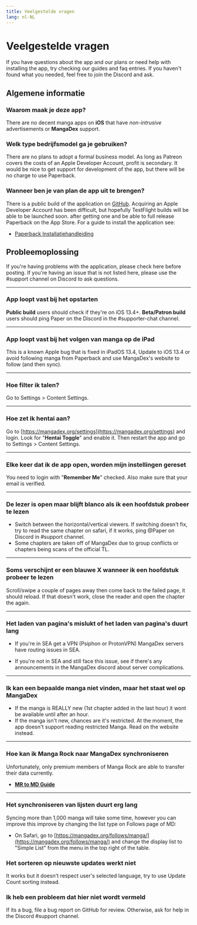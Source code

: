 ```yaml
---
title: Veelgestelde vragen
lang: nl-NL
---
```


# Veelgestelde vragen
If you have questions about the app and our plans or need help with installing the app, try checking our guides and faq entries. If you haven't found what you needed, feel free to join the Discord and ask.

## Algemene informatie

### Waarom maak je deze app?
There are no decent manga apps on **iOS** that have _non-intrusive_ advertisements or **MangaDex** support.

### Welk type bedrijfsmodel ga je gebruiken?
There are no plans to adopt a formal business model. As long as Patreon covers the costs of an Apple Developer Account, profit is secondary. It would be nice to get support for development of the app, but there will be no charge to use Paperback.

### Wanneer ben je van plan de app uit te brengen?
There is a public build of the application on [GitHub](https://github.com/FaizanDurrani/Paperback-Public/releases). Acquiring an Apple Developer Account has been difficult, but hopefully TestFlight builds will be able to be launched soon. after getting one and be able to full release Paperback on the App Store. For a guide to install the application see: 

* [Paperback Installatiehandleiding](/nl/help/guides/getting-started)

## Probleemoplossing
If you're having problems with the application, please check here before posting. If you're having an issue that is not listed here, please use the #support channel on Discord to ask questions.

--- 

### App loopt vast bij het opstarten
**Public build** users should check if they're on iOS 13.4+. **Beta/Patron build** users should ping Paper on the Discord in the #supporter-chat channel.

---

### App loopt vast bij het volgen van manga op de iPad
This is a known Apple bug that is fixed in iPadOS 13.4, Update to iOS 13.4 or avoid following manga from Paperback and use MangaDex's website to follow (and then sync).

---

### Hoe filter ik talen?
Go to Settings > Content Settings.

---

### Hoe zet ik hentai aan?
Go to [https://mangadex.org/settings](https://mangadex.org/settings) and login. Look for "**Hentai Toggle**" and enable it.
Then restart the app and go to Settings > Content Settings.

---

### Elke keer dat ik de app open, worden mijn instellingen gereset
You need to login with "**Remember Me**" checked.
Also make sure that your email is verified.

---

### De lezer is open maar blijft blanco als ik een hoofdstuk probeer te lezen
 * Switch between the horizontal/vertical viewers. If switching doesn't fix, try to read the same chapter on safari, if it works, ping @Paper on Discord in #support channel.
 * Some chapters are taken off of MangaDex due to group conflicts or chapters being scans of the official TL.

---

### Soms verschijnt er een blauwe X wanneer ik een hoofdstuk probeer te lezen
Scroll/swipe a couple of pages away then come back to the failed page, it should reload. If that doesn't work, close the reader and open the chapter the again.

---

### Het laden van pagina's mislukt of het laden van pagina's duurt lang
 * If you're in SEA get a VPN (Psiphon or ProtonVPN) MangaDex servers have routing issues in SEA.


 * If you're not in SEA and still face this issue, see if there's any announcements in the MangaDex discord about server complications.

---

### Ik kan een bepaalde manga niet vinden, maar het staat wel op MangaDex
 * If the manga is REALLY new (1st chapter added in the last hour) it wont be available until after an hour.
 * If the manga isn't new, chances are it's restricted. At the moment, the app doesn't support reading restricted Manga.
Read on the website instead.

---

### Hoe kan ik Manga Rock naar MangaDex synchroniseren
Unfortunately, only premium members of Manga Rock are able to transfer their data currently.

* [**MR to MD Guide**](https://www.reddit.com/r/mangarockapp/comments/f89aie/tool_exporting_mr_favorites/)

---

### Het synchroniseren van lijsten duurt erg lang
Syncing more than 1,000 manga will take some time, however you can improve this improve by changing the list type on Follows page of MD:
 * On Safari, go to [https://mangadex.org/follows/manga/](https://mangadex.org/follows/manga/) and change the display list to "Simple List" from the menu in the top right of the table.

### Het sorteren op nieuwste updates werkt niet
It works but it doesn't respect user's selected language, try to use Update Count sorting instead.

### Ik heb een probleem dat hier niet wordt vermeld
If its a bug, file a bug report on GitHub for review. Otherwise, ask for help in the Discord #support channel.